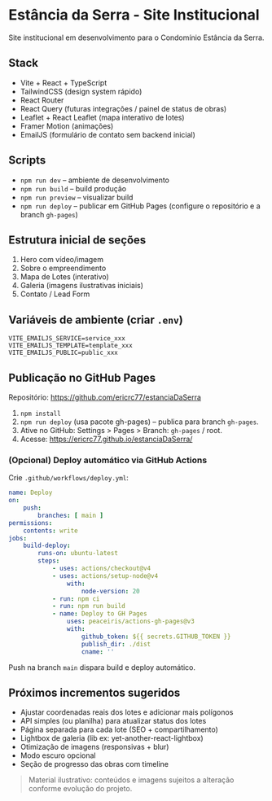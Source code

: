 # Estância da Serra - Site Institucional

Site institucional em desenvolvimento para o Condomínio Estância da Serra.

## Stack
- Vite + React + TypeScript
- TailwindCSS (design system rápido)
- React Router
- React Query (futuras integrações / painel de status de obras)
- Leaflet + React Leaflet (mapa interativo de lotes)
- Framer Motion (animações)
- EmailJS (formulário de contato sem backend inicial)

## Scripts
- `npm run dev` – ambiente de desenvolvimento
- `npm run build` – build produção
- `npm run preview` – visualizar build
- `npm run deploy` – publicar em GitHub Pages (configure o repositório e a branch `gh-pages`)

## Estrutura inicial de seções
1. Hero com vídeo/imagem
2. Sobre o empreendimento
3. Mapa de Lotes (interativo)
4. Galeria (imagens ilustrativas iniciais)
5. Contato / Lead Form

## Variáveis de ambiente (criar `.env`)
```
VITE_EMAILJS_SERVICE=service_xxx
VITE_EMAILJS_TEMPLATE=template_xxx
VITE_EMAILJS_PUBLIC=public_xxx
```

## Publicação no GitHub Pages
Repositório: https://github.com/ericrc77/estanciaDaSerra

1. `npm install`
2. `npm run deploy` (usa pacote gh-pages) – publica para branch `gh-pages`.
3. Ative no GitHub: Settings > Pages > Branch: `gh-pages` / root.
4. Acesse: https://ericrc77.github.io/estanciaDaSerra/

### (Opcional) Deploy automático via GitHub Actions
Crie `.github/workflows/deploy.yml`:
```yaml
name: Deploy
on:
	push:
		branches: [ main ]
permissions:
	contents: write
jobs:
	build-deploy:
		runs-on: ubuntu-latest
		steps:
			- uses: actions/checkout@v4
			- uses: actions/setup-node@v4
				with:
					node-version: 20
			- run: npm ci
			- run: npm run build
			- name: Deploy to GH Pages
				uses: peaceiris/actions-gh-pages@v3
				with:
					github_token: ${{ secrets.GITHUB_TOKEN }}
					publish_dir: ./dist
					cname: ''
```
Push na branch `main` dispara build e deploy automático.

## Próximos incrementos sugeridos
- Ajustar coordenadas reais dos lotes e adicionar mais polígonos
- API simples (ou planilha) para atualizar status dos lotes
- Página separada para cada lote (SEO + compartilhamento)
- Lightbox de galeria (lib ex: yet-another-react-lightbox)
- Otimização de imagens (responsivas + blur)
- Modo escuro opcional
- Seção de progresso das obras com timeline

> Material ilustrativo: conteúdos e imagens sujeitos a alteração conforme evolução do projeto.
